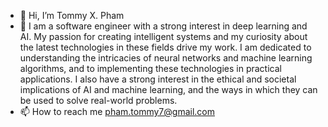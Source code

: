 - 👋 Hi, I’m Tommy X. Pham
- 👀 I am a software engineer with a strong interest in deep learning and AI. My passion for creating intelligent systems and my curiosity about the latest technologies in these fields drive my work. I am dedicated to understanding the intricacies of neural networks and machine learning algorithms, and to implementing these technologies in practical applications. I also have a strong interest in the ethical and societal implications of AI and machine learning, and the ways in which they can be used to solve real-world problems. 
- 📫 How to reach me pham.tommy7@gmail.com

<!---
txpham209/txpham209 is a ✨ special ✨ repository because its `README.md` (this file) appears on your GitHub profile.
You can click the Preview link to take a look at your changes.
--->
